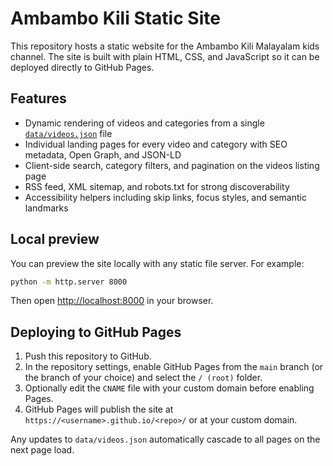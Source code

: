 # Ambambo Kili Static Site

This repository hosts a static website for the Ambambo Kili Malayalam kids channel. The site is built with plain HTML, CSS, and JavaScript so it can be deployed directly to GitHub Pages.

## Features

- Dynamic rendering of videos and categories from a single [`data/videos.json`](data/videos.json) file
- Individual landing pages for every video and category with SEO metadata, Open Graph, and JSON-LD
- Client-side search, category filters, and pagination on the videos listing page
- RSS feed, XML sitemap, and robots.txt for strong discoverability
- Accessibility helpers including skip links, focus styles, and semantic landmarks

## Local preview

You can preview the site locally with any static file server. For example:

```bash
python -m http.server 8000
```

Then open [http://localhost:8000](http://localhost:8000) in your browser.

## Deploying to GitHub Pages

1. Push this repository to GitHub.
2. In the repository settings, enable GitHub Pages from the `main` branch (or the branch of your choice) and select the `/ (root)` folder.
3. Optionally edit the `CNAME` file with your custom domain before enabling Pages.
4. GitHub Pages will publish the site at `https://<username>.github.io/<repo>/` or at your custom domain.

Any updates to `data/videos.json` automatically cascade to all pages on the next page load.
